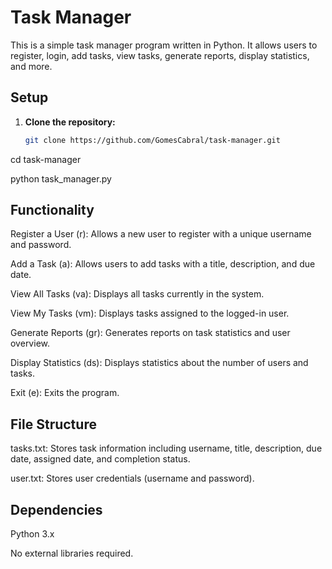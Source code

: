 # Task Manager

This is a simple task manager program written in Python. It allows users to register, login, add tasks, view tasks, generate reports, display statistics, and more.

## Setup

1. **Clone the repository:** 
   ```bash
   git clone https://github.com/GomesCabral/task-manager.git
cd task-manager

python task_manager.py

## Functionality
Register a User (r): Allows a new user to register with a unique username and password.

Add a Task (a): Allows users to add tasks with a title, description, and due date.

View All Tasks (va): Displays all tasks currently in the system.

View My Tasks (vm): Displays tasks assigned to the logged-in user.

Generate Reports (gr): Generates reports on task statistics and user overview.

Display Statistics (ds): Displays statistics about the number of users and tasks.

Exit (e): Exits the program.

## File Structure
tasks.txt: Stores task information including username, title, description, due date, assigned date, and completion status.

user.txt: Stores user credentials (username and password).

## Dependencies
Python 3.x

No external libraries required.
